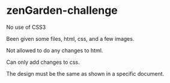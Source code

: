 # zenGarden-challenge


No use of CSS3

Been given some files, html, css, and a few images.

Not allowed to do any changes to html.

Can only add changes to css.

The design must be the same as shown in a specific document.
